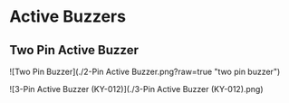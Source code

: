 # Active Buzzers

## Two Pin Active Buzzer

![Two Pin Buzzer](./2-Pin Active Buzzer.png?raw=true "two pin buzzer")

![3-Pin Active Buzzer (KY-012)](./3-Pin Active Buzzer (KY-012).png)

